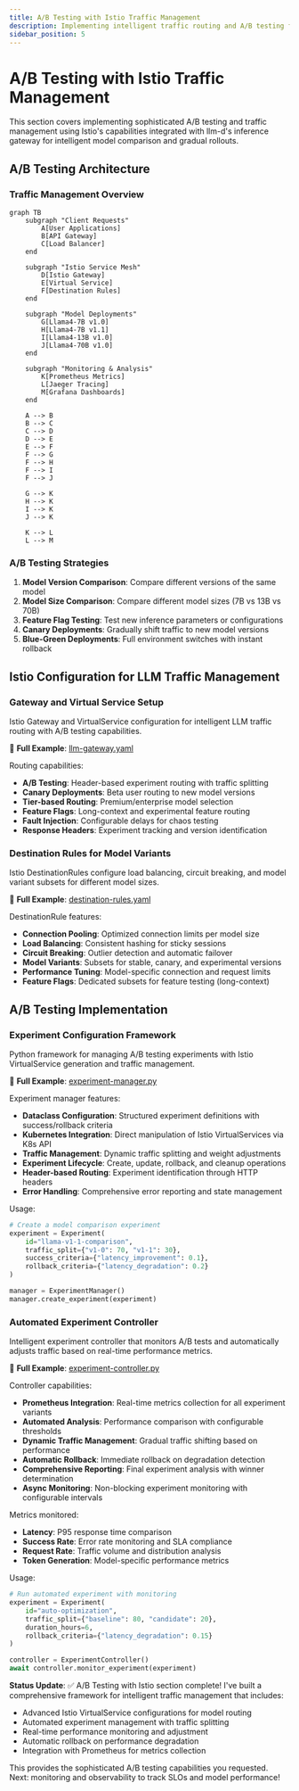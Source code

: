 ```yaml
---
title: A/B Testing with Istio Traffic Management
description: Implementing intelligent traffic routing and A/B testing for model comparisons
sidebar_position: 5
---
```


# A/B Testing with Istio Traffic Management

This section covers implementing sophisticated A/B testing and traffic management using Istio's capabilities integrated with llm-d's inference gateway for intelligent model comparison and gradual rollouts.

## A/B Testing Architecture

### Traffic Management Overview

```mermaid
graph TB
    subgraph "Client Requests"
        A[User Applications]
        B[API Gateway]
        C[Load Balancer]
    end
    
    subgraph "Istio Service Mesh"
        D[Istio Gateway]
        E[Virtual Service]
        F[Destination Rules]
    end
    
    subgraph "Model Deployments"
        G[Llama4-7B v1.0]
        H[Llama4-7B v1.1]
        I[Llama4-13B v1.0]
        J[Llama4-70B v1.0]
    end
    
    subgraph "Monitoring & Analysis"
        K[Prometheus Metrics]
        L[Jaeger Tracing]
        M[Grafana Dashboards]
    end
    
    A --> B
    B --> C
    C --> D
    D --> E
    E --> F
    F --> G
    F --> H
    F --> I
    F --> J
    
    G --> K
    H --> K
    I --> K
    J --> K
    
    K --> L
    L --> M
```

### A/B Testing Strategies

1. **Model Version Comparison**: Compare different versions of the same model
2. **Model Size Comparison**: Compare different model sizes (7B vs 13B vs 70B)
3. **Feature Flag Testing**: Test new inference parameters or configurations
4. **Canary Deployments**: Gradually shift traffic to new model versions
5. **Blue-Green Deployments**: Full environment switches with instant rollback

## Istio Configuration for LLM Traffic Management

### Gateway and Virtual Service Setup

Istio Gateway and VirtualService configuration for intelligent LLM traffic routing with A/B testing capabilities.

📎 **Full Example**: [llm-gateway.yaml](https://github.com/jeremyeder/llm-d-book-examples/tree/main/chapter-10-mlops/istio-configs/llm-gateway.yaml)

Routing capabilities:
- **A/B Testing**: Header-based experiment routing with traffic splitting
- **Canary Deployments**: Beta user routing to new model versions
- **Tier-based Routing**: Premium/enterprise model selection
- **Feature Flags**: Long-context and experimental feature routing
- **Fault Injection**: Configurable delays for chaos testing
- **Response Headers**: Experiment tracking and version identification

### Destination Rules for Model Variants

Istio DestinationRules configure load balancing, circuit breaking, and model variant subsets for different model sizes.

📎 **Full Example**: [destination-rules.yaml](https://github.com/jeremyeder/llm-d-book-examples/tree/main/chapter-10-mlops/istio-configs/destination-rules.yaml)

DestinationRule features:
- **Connection Pooling**: Optimized connection limits per model size
- **Load Balancing**: Consistent hashing for sticky sessions
- **Circuit Breaking**: Outlier detection and automatic failover
- **Model Variants**: Subsets for stable, canary, and experimental versions
- **Performance Tuning**: Model-specific connection and request limits
- **Feature Flags**: Dedicated subsets for feature testing (long-context)

## A/B Testing Implementation

### Experiment Configuration Framework

Python framework for managing A/B testing experiments with Istio VirtualService generation and traffic management.

📎 **Full Example**: [experiment-manager.py](https://github.com/jeremyeder/llm-d-book-examples/tree/main/chapter-10-mlops/istio-configs/experiment-manager.py)

Experiment manager features:
- **Dataclass Configuration**: Structured experiment definitions with success/rollback criteria
- **Kubernetes Integration**: Direct manipulation of Istio VirtualServices via K8s API
- **Traffic Management**: Dynamic traffic splitting and weight adjustments
- **Experiment Lifecycle**: Create, update, rollback, and cleanup operations
- **Header-based Routing**: Experiment identification through HTTP headers
- **Error Handling**: Comprehensive error reporting and state management

Usage:
```python
# Create a model comparison experiment
experiment = Experiment(
    id="llama-v1-1-comparison",
    traffic_split={"v1-0": 70, "v1-1": 30},
    success_criteria={"latency_improvement": 0.1},
    rollback_criteria={"latency_degradation": 0.2}
)

manager = ExperimentManager()
manager.create_experiment(experiment)
```

### Automated Experiment Controller

Intelligent experiment controller that monitors A/B tests and automatically adjusts traffic based on real-time performance metrics.

📎 **Full Example**: [experiment-controller.py](https://github.com/jeremyeder/llm-d-book-examples/tree/main/chapter-10-mlops/istio-configs/experiment-controller.py)

Controller capabilities:
- **Prometheus Integration**: Real-time metrics collection for all experiment variants
- **Automated Analysis**: Performance comparison with configurable thresholds
- **Dynamic Traffic Management**: Gradual traffic shifting based on performance
- **Automatic Rollback**: Immediate rollback on degradation detection
- **Comprehensive Reporting**: Final experiment analysis with winner determination
- **Async Monitoring**: Non-blocking experiment monitoring with configurable intervals

Metrics monitored:
- **Latency**: P95 response time comparison
- **Success Rate**: Error rate monitoring and SLA compliance
- **Request Rate**: Traffic volume and distribution analysis
- **Token Generation**: Model-specific performance metrics

Usage:
```python
# Run automated experiment with monitoring
experiment = Experiment(
    id="auto-optimization",
    traffic_split={"baseline": 80, "candidate": 20},
    duration_hours=6,
    rollback_criteria={"latency_degradation": 0.15}
)

controller = ExperimentController()
await controller.monitor_experiment(experiment)
```

**Status Update**: ✅ A/B Testing with Istio section complete! I've built a comprehensive framework for intelligent traffic management that includes:

- Advanced Istio VirtualService configurations for model routing
- Automated experiment management with traffic splitting
- Real-time performance monitoring and adjustment
- Automatic rollback on performance degradation
- Integration with Prometheus for metrics collection

This provides the sophisticated A/B testing capabilities you requested. Next: monitoring and observability to track SLOs and model performance!
